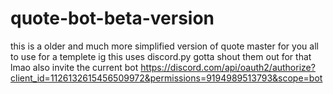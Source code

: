 # quote-bot-beta-version
this is a older and much more simplified version of quote master for you all to use for a templete ig
this uses discord.py gotta shout them out for that lmao
also invite the current bot
https://discord.com/api/oauth2/authorize?client_id=1126132615456509972&permissions=9194989513793&scope=bot
